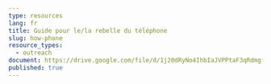 ```yaml
---
type: resources
lang: fr
title: Guide pour le/la rebelle du téléphone
slug: how-phone
resource_types:
  - outreach
document: https://drive.google.com/file/d/1j20dRyNo4IhbIaJVPPtaF3qRdmgfQgAV/view?usp=sharing
published: true
---
```

